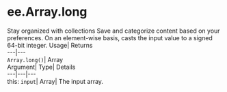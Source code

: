  
#  ee.Array.long
Stay organized with collections  Save and categorize content based on your preferences. 
On an element-wise basis, casts the input value to a signed 64-bit integer. Usage| Returns  
---|---  
`Array.long()`| Array  
Argument| Type| Details  
---|---|---  
this: `input`| Array| The input array.  
